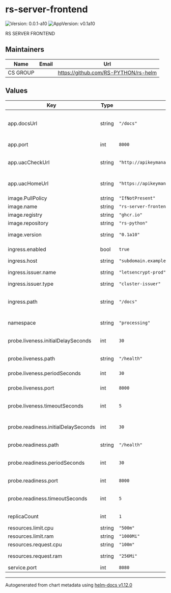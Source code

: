 # rs-server-frontend

![Version: 0.0.1-a10](https://img.shields.io/badge/Version-0.0.1--a10-informational?style=flat-square) ![AppVersion: v0.1a10](https://img.shields.io/badge/AppVersion-v0.1a10-informational?style=flat-square)

RS SERVER FRONTEND

## Maintainers

| Name | Email | Url |
| ---- | ------ | --- |
| CS GROUP |  | <https://github.com/RS-PYTHON/rs-helm> |

## Values

| Key | Type | Default | Description |
|-----|------|---------|-------------|
| app.docsUrl | string | `"/docs"` | URL suffix for the application. Must be the same value as ingress.path |
| app.port | int | `8000` | Port for the application |
| app.uacCheckUrl | string | `"http://apikeymanager.processing.svc.cluster.local:8000/check/api_key"` | URL of the API Key Manager service (internal) |
| app.uacHomeUrl | string | `"https://apikeymanager.subdomain.example.com/docs"` | URL of the API Key Manager home page (public) |
| image.PullPolicy | string | `"IfNotPresent"` | Image pull policy |
| image.name | string | `"rs-server-frontend"` | Image name |
| image.registry | string | `"ghcr.io"` | Image registry |
| image.repository | string | `"rs-python"` | Image repository |
| image.version | string | `"0.1a10"` | Image version, can be a tag or a digest |
| ingress.enabled | bool | `true` | Enabled/Disable ingress |
| ingress.host | string | `"subdomain.example.com"` | Ingress host name |
| ingress.issuer.name | string | `"letsencrypt-prod"` | Ingress Issuer name |
| ingress.issuer.type | string | `"cluster-issuer"` | Ingress Issuer type |
| ingress.path | string | `"/docs"` | Ingress path for the application. Must be the same value as app.docsUrl. |
| namespace | string | `"processing"` | Namespace for the deployment |
| probe.liveness.initialDelaySeconds | int | `30` | InitialDelaySeconds for the liveness probe |
| probe.liveness.path | string | `"/health"` | Path for the liveness probe |
| probe.liveness.periodSeconds | int | `30` | periodSeconds for the liveness probe |
| probe.liveness.port | int | `8000` | Port for the liveness probe |
| probe.liveness.timeoutSeconds | int | `5` | timeoutSeconds for the liveness probe |
| probe.readiness.initialDelaySeconds | int | `30` | InitialDelaySeconds for the readiness probe |
| probe.readiness.path | string | `"/health"` | Path for the readiness probe |
| probe.readiness.periodSeconds | int | `30` | periodSeconds for the readiness probe |
| probe.readiness.port | int | `8000` | Port for the readiness probe |
| probe.readiness.timeoutSeconds | int | `5` | timeoutSeconds for the readiness probe |
| replicaCount | int | `1` | Number of replicas for the deployment |
| resources.limit.cpu | string | `"500m"` | Pod CPU limit |
| resources.limit.ram | string | `"1000Mi"` | Pod memory limit |
| resources.request.cpu | string | `"100m"` | Pod CPU request |
| resources.request.ram | string | `"256Mi"` | Pod memory request |
| service.port | int | `8080` | Port for the service |

----------------------------------------------
Autogenerated from chart metadata using [helm-docs v1.12.0](https://github.com/norwoodj/helm-docs/releases/v1.12.0)
